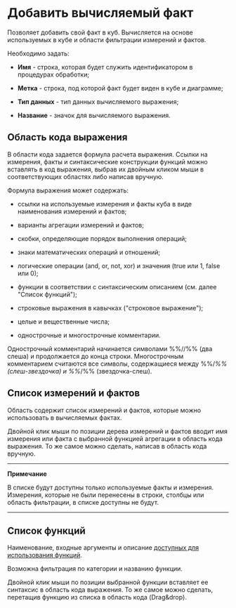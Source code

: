 # Добавить вычисляемый факт

Позволяет добавить свой факт в куб. Вычисляется на основе используемых в кубе и области фильтрации измерений и фактов.

Необходимо задать:

* **Имя** - строка, которая будет служить идентификатором в процедурах обработки;

* **Метка** - строка, под которой факт будет виден в кубе и диаграмме;

* **Тип данных** - тип данных вычисляемого выражения;

* **Название** - значок для вычисляемого выражения.

## Область кода выражения

В области кода задается формула расчета выражения. Ссылки на измерения, факты и синтаксические конструкции функций можно вставлять в код выражения, выбрав их двойным кликом мыши в соответствующих областях либо написав вручную.

Формула выражения может содержать:

* ссылки на используемые измерения и факты куба в виде наименования измерений и фактов;

* варианты агрегации измерений и фактов;

* скобки, определяющие порядок выполнения операций;

* знаки математических операций и отношений;

* логические операции (and, or, not, xor) и значения (true или 1, false или 0);

* функции в соответствии с синтаксическим описанием (см. далее "Список функций");

* строковые выражения в кавычках ("строковое выражение");

* целые и вещественные числа;

* однострочные и многострочные комментарии.

Однострочный комментарий начинается символами %%//%% (два слеша) и продолжается до конца строки. Многострочным комментарием считаются все символы, содержащиеся между %%/*%% (слеш-звездочка) и %%*/%% (звездочка-слеш).

## Список измерений и фактов

Область содержит список измерений и фактов, которые можно использовать в вычисляемых фактах.

Двойной клик мыши по позиции дерева измерений и фактов вводит имя измерения или факта с выбранной функцией агрегации в область кода выражения. То же самое можно сделать, написав в область кода вручную.

----

**Примечание**

В списке будут доступны только используемые факты и измерения. Измерения, которые не были перенесены в строки, столбцы или область фильтрации, в списке доступны не будут.

----

## Список функций

Наименование, входные аргументы и описание [доступных для использования функций](../../processors/calc_func/README.md).

Возможна фильтрация по категории и названию функции.

Двойной клик мыши по позиции выбранной функции вставляет ее синтаксис в область кода выражения. То же самое можно сделать, перетащив функцию из списка в область кода (Drag&drop).

